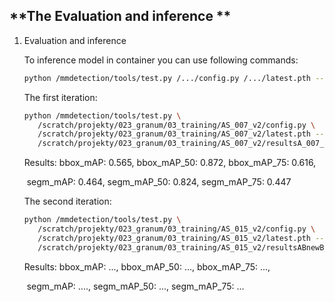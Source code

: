 ## **The Evaluation and inference **

 

1. Evaluation and inference 

   To inference model in container you can use following commands:
   ```bash
   python /mmdetection/tools/test.py /.../config.py /.../latest.pth --out /.../test.pkl --eval mAP --show
   ```
   

   The first iteration:
   ```bash
   python /mmdetection/tools/test.py \
      /scratch/projekty/023_granum/03_training/AS_007_v2/config.py \
      /scratch/projekty/023_granum/03_training/AS_007_v2/latest.pth --out  \ 
      /scratch/projekty/023_granum/03_training/AS_007_v2/resultsA_007_v2.pkl --eval bbox segm --show
   ```
   
   Results: bbox_mAP: 0.565, bbox_mAP_50: 0.872, bbox_mAP_75: 0.616,  
   
   ​			 segm_mAP: 0.464, segm_mAP_50: 0.824, segm_mAP_75: 0.447
   
   
   
   The second iteration:
   ```bash
   python /mmdetection/tools/test.py \
      /scratch/projekty/023_granum/03_training/AS_015_v2/config.py \
      /scratch/projekty/023_granum/03_training/AS_015_v2/latest.pth --out  \ 
      /scratch/projekty/023_granum/03_training/AS_015_v2/resultsABnewB_015_v2.pkl --eval bbox segm --show
   ```
   
   Results: bbox_mAP: ..., bbox_mAP_50: ..., bbox_mAP_75: ...,  
   
   ​			 segm_mAP: ...., segm_mAP_50: ..., segm_mAP_75: ...

​	

​	
